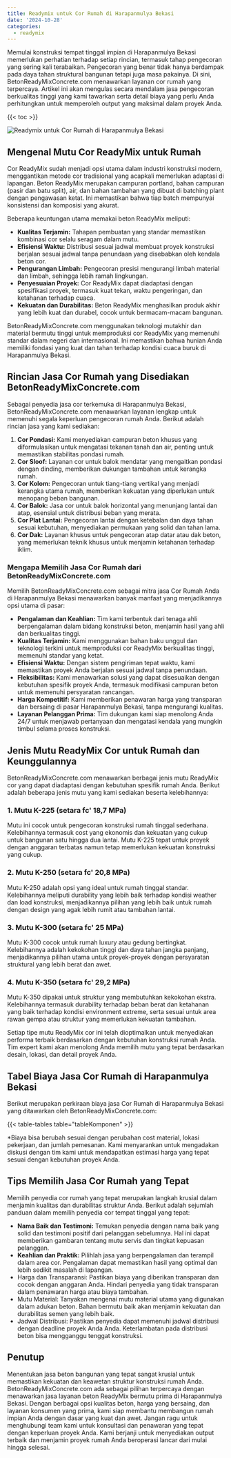 ```yaml
---
title: Readymix untuk Cor Rumah di Harapanmulya Bekasi
date: '2024-10-28'
categories:
  - readymix
---
```


Memulai konstruksi tempat tinggal impian di Harapanmulya Bekasi memerlukan perhatian terhadap setiap rincian, termasuk tahap pengecoran yang sering kali terabaikan. Pengecoran yang benar tidak hanya berdampak pada daya tahan struktural bangunan tetapi juga masa pakainya. Di sini, BetonReadyMixConcrete.com menawarkan layanan cor rumah yang terpercaya. Artikel ini akan mengulas secara mendalam jasa pengecoran berkualitas tinggi yang kami tawarkan serta detail biaya yang perlu Anda perhitungkan untuk memperoleh output yang maksimal dalam proyek Anda.

{{< toc >}}

![Readymix untuk Cor Rumah di Harapanmulya Bekasi](https://betoncor8.github.io/cor/harga-beton-readymix-concrete%20(6).png)

## Mengenal Mutu Cor ReadyMix untuk Rumah

Cor ReadyMix sudah menjadi opsi utama dalam industri konstruksi modern, menggantikan metode cor tradisional yang acapkali memerlukan adaptasi di lapangan. Beton ReadyMix merupakan campuran portland, bahan campuran (pasir dan batu split), air, dan bahan tambahan yang dibuat di batching plant dengan pengawasan ketat. Ini memastikan bahwa tiap batch mempunyai konsistensi dan komposisi yang akurat.

Beberapa keuntungan utama memakai beton ReadyMix meliputi:

- **Kualitas Terjamin:** Tahapan pembuatan yang standar memastikan kombinasi cor selalu seragam dalam mutu.
- **Efisiensi Waktu:** Distribusi sesuai jadwal membuat proyek konstruksi berjalan sesuai jadwal tanpa penundaan yang disebabkan oleh kendala beton cor.
- **Pengurangan Limbah:** Pengecoran presisi mengurangi limbah material dan limbah, sehingga lebih ramah lingkungan.
- **Penyesuaian Proyek:** Cor ReadyMix dapat diadaptasi dengan spesifikasi proyek, termasuk kuat tekan, waktu pengeringan, dan ketahanan terhadap cuaca.
- **Kekuatan dan Durabilitas:** Beton ReadyMix menghasilkan produk akhir yang lebih kuat dan durabel, cocok untuk bermacam-macam bangunan.

BetonReadyMixConcrete.com menggunakan teknologi mutakhir dan material bermutu tinggi untuk memproduksi cor ReadyMix yang memenuhi standar dalam negeri dan internasional. Ini memastikan bahwa hunian Anda memiliki fondasi yang kuat dan tahan terhadap kondisi cuaca buruk di Harapanmulya Bekasi.

## Rincian Jasa Cor Rumah yang Disediakan BetonReadyMixConcrete.com

Sebagai penyedia jasa cor terkemuka di Harapanmulya Bekasi, BetonReadyMixConcrete.com menawarkan layanan lengkap untuk memenuhi segala keperluan pengecoran rumah Anda. Berikut adalah rincian jasa yang kami sediakan:

1. **Cor Pondasi:** Kami menyediakan campuran beton khusus yang diformulasikan untuk mengatasi tekanan tanah dan air, penting untuk memastikan stabilitas pondasi rumah.
2. **Cor Sloof:** Layanan cor untuk balok mendatar yang mengaitkan pondasi dengan dinding, memberikan dukungan tambahan untuk kerangka rumah.
3. **Cor Kolom:** Pengecoran untuk tiang-tiang vertikal yang menjadi kerangka utama rumah, memberikan kekuatan yang diperlukan untuk menopang beban bangunan.
4. **Cor Balok:** Jasa cor untuk balok horizontal yang menunjang lantai dan atap, esensial untuk distribusi beban yang merata.
5. **Cor Plat Lantai:** Pengecoran lantai dengan ketebalan dan daya tahan sesuai kebutuhan, menyediakan permukaan yang solid dan tahan lama.
6. **Cor Dak:** Layanan khusus untuk pengecoran atap datar atau dak beton, yang memerlukan teknik khusus untuk menjamin ketahanan terhadap iklim.

### Mengapa Memilih Jasa Cor Rumah dari BetonReadyMixConcrete.com

Memilih BetonReadyMixConcrete.com sebagai mitra jasa Cor Rumah Anda di Harapanmulya Bekasi menawarkan banyak manfaat yang menjadikannya opsi utama di pasar:

- **Pengalaman dan Keahlian:** Tim kami terbentuk dari tenaga ahli berpengalaman dalam bidang konstruksi beton, menjamin hasil yang ahli dan berkualitas tinggi.
- **Kualitas Terjamin:** Kami menggunakan bahan baku unggul dan teknologi terkini untuk memproduksi cor ReadyMix berkualitas tinggi, memenuhi standar yang ketat.
- **Efisiensi Waktu:** Dengan sistem pengiriman tepat waktu, kami memastikan proyek Anda berjalan sesuai jadwal tanpa penundaan.
- **Fleksibilitas:** Kami menawarkan solusi yang dapat disesuaikan dengan kebutuhan spesifik proyek Anda, termasuk modifikasi campuran beton untuk memenuhi persyaratan rancangan.
- **Harga Kompetitif:** Kami memberikan penawaran harga yang transparan dan bersaing di pasar Harapanmulya Bekasi, tanpa mengurangi kualitas.
- **Layanan Pelanggan Prima:** Tim dukungan kami siap menolong Anda 24/7 untuk menjawab pertanyaan dan mengatasi kendala yang mungkin timbul selama proses konstruksi.

## Jenis Mutu ReadyMix Cor untuk Rumah dan Keunggulannya

BetonReadyMixConcrete.com menawarkan berbagai jenis mutu ReadyMix cor yang dapat diadaptasi dengan kebutuhan spesifik rumah Anda. Berikut adalah beberapa jenis mutu yang kami sediakan beserta kelebihannya:

### 1\. Mutu K-225 (setara fc' 18,7 MPa)

Mutu ini cocok untuk pengecoran konstruksi rumah tinggal sederhana. Kelebihannya termasuk cost yang ekonomis dan kekuatan yang cukup untuk bangunan satu hingga dua lantai. Mutu K-225 tepat untuk proyek dengan anggaran terbatas namun tetap memerlukan kekuatan konstruksi yang cukup.

### 2\. Mutu K-250 (setara fc' 20,8 MPa)

Mutu K-250 adalah opsi yang ideal untuk rumah tinggal standar. Kelebihannya meliputi durability yang lebih baik terhadap kondisi weather dan load konstruksi, menjadikannya pilihan yang lebih baik untuk rumah dengan design yang agak lebih rumit atau tambahan lantai.

### 3\. Mutu K-300 (setara fc' 25 MPa)

Mutu K-300 cocok untuk rumah luxury atau gedung bertingkat. Kelebihannya adalah kekokohan tinggi dan daya tahan jangka panjang, menjadikannya pilihan utama untuk proyek-proyek dengan persyaratan struktural yang lebih berat dan awet.

### 4\. Mutu K-350 (setara fc' 29,2 MPa)

Mutu K-350 dipakai untuk struktur yang membutuhkan kekokohan ekstra. Kelebihannya termasuk durability terhadap beban berat dan ketahanan yang baik terhadap kondisi environment extreme, serta sesuai untuk area rawan gempa atau struktur yang memerlukan kekuatan tambahan.

Setiap tipe mutu ReadyMix cor ini telah dioptimalkan untuk menyediakan performa terbaik berdasarkan dengan kebutuhan konstruksi rumah Anda. Tim expert kami akan menolong Anda memilih mutu yang tepat berdasarkan desain, lokasi, dan detail proyek Anda.

## Tabel Biaya Jasa Cor Rumah di Harapanmulya Bekasi

Berikut merupakan perkiraan biaya jasa Cor Rumah di Harapanmulya Bekasi yang ditawarkan oleh BetonReadyMixConcrete.com:

{{< table-tables table="tableKomponen" >}}

\*Biaya bisa berubah sesuai dengan perubahan cost material, lokasi pekerjaan, dan jumlah pemesanan. Kami menyarankan untuk mengadakan diskusi dengan tim kami untuk mendapatkan estimasi harga yang tepat sesuai dengan kebutuhan proyek Anda.

## Tips Memilih Jasa Cor Rumah yang Tepat

Memilih penyedia cor rumah yang tepat merupakan langkah krusial dalam menjamin kualitas dan durabilitas struktur Anda. Berikut adalah sejumlah panduan dalam memilih penyedia cor tempat tinggal yang tepat:

- **Nama Baik dan Testimoni:** Temukan penyedia dengan nama baik yang solid dan testimoni positif dari pelanggan sebelumnya. Hal ini dapat memberikan gambaran tentang mutu servis dan tingkat kepuasan pelanggan.
- **Keahlian dan Praktik:** Pilihlah jasa yang berpengalaman dan terampil dalam area cor. Pengalaman dapat memastikan hasil yang optimal dan lebih sedikit masalah di lapangan.
- Harga dan Transparansi: Pastikan biaya yang diberikan transparan dan cocok dengan anggaran Anda. Hindari penyedia yang tidak transparan dalam penawaran harga atau biaya tambahan.
- Mutu Material: Tanyakan mengenai mutu material utama yang digunakan dalam adukan beton. Bahan bermutu baik akan menjamin kekuatan dan durabilitas semen yang lebih baik.
- Jadwal Distribusi: Pastikan penyedia dapat memenuhi jadwal distribusi dengan deadline proyek Anda Anda. Keterlambatan pada distribusi beton bisa mengganggu tenggat konstruksi.

## Penutup

Menentukan jasa beton bangunan yang tepat sangat krusial untuk memastikan kekuatan dan keawetan struktur konstruksi rumah Anda. BetonReadyMixConcrete.com ada sebagai pilihan terpercaya dengan menawarkan jasa layanan beton ReadyMix bermutu prima di Harapanmulya Bekasi. Dengan berbagai opsi kualitas beton, harga yang bersaing, dan layanan konsumen yang prima, kami siap membantu membangun rumah impian Anda dengan dasar yang kuat dan awet. Jangan ragu untuk menghubungi team kami untuk konsultasi dan penawaran yang tepat dengan keperluan proyek Anda. Kami berjanji untuk menyediakan output terbaik dan menjamin proyek rumah Anda beroperasi lancar dari mulai hingga selesai.
